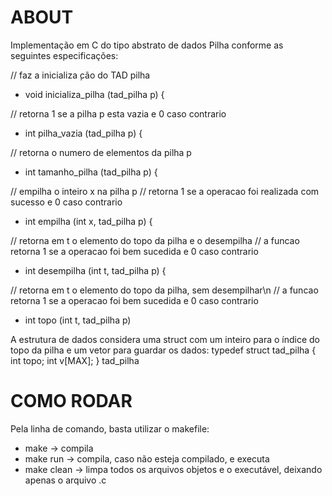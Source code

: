 # ABOUT

Implementação em C do tipo abstrato de dados Pilha conforme as seguintes especificações: 

  // faz a inicializa ̧cão do TAD pilha
  - void inicializa_pilha (tad_pilha p) {

  // retorna 1 se a pilha p esta vazia e 0 caso contrario
  - int pilha_vazia (tad_pilha p) {

  // retorna o numero de elementos da pilha p
  - int tamanho_pilha (tad_pilha p) {

  // empilha o inteiro x na pilha p
  // retorna 1 se a operacao foi realizada com sucesso e 0 caso contrario
  - int empilha (int x, tad_pilha p) {

  // retorna em t o elemento do topo da pilha e o desempilha
  // a funcao retorna 1 se a operacao foi bem sucedida e 0 caso contrario
  - int desempilha (int t, tad_pilha p) {

  // retorna em t o elemento do topo da pilha, sem desempilhar\n
  // a funcao retorna 1 se a operacao foi bem sucedida e 0 caso contrario
  - int topo (int t, tad_pilha p) 

A estrutura de dados considera uma struct com um inteiro para o índice do topo da pilha e um vetor para guardar os dados:
    typedef struct tad_pilha {
            int topo;
            int v[MAX];
    } tad_pilha
    
# COMO RODAR
 Pela linha de comando, basta utilizar o makefile:
 - make -> compila
 - make run -> compila, caso não esteja compilado, e executa
 - make clean -> limpa todos os arquivos objetos e o executável, deixando apenas o arquivo .c
